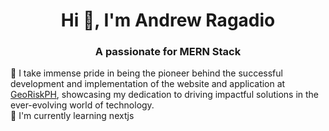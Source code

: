 
<h1 align="center">Hi 👋, I'm Andrew Ragadio</h1>
<h3 align="center">A passionate for MERN Stack</h3>

🔭 I take immense pride in being the pioneer behind the successful development and implementation of the website and application at <a href="https://georisk.gov.ph">GeoRiskPH</a>, showcasing my dedication to driving impactful solutions in the ever-evolving world of technology. <br>
🌱 I'm currently learning nextjs <br>

<!---
[![](https://visitcount.itsvg.in/api?id=devdruh&icon=2&color=0)](https://visitcount.itsvg.in)
devdruh/devdruh is a ✨ special ✨ repository because its `README.md` (this file) appears on your GitHub profile.
You can click the Preview link to take a look at your changes.
--->
